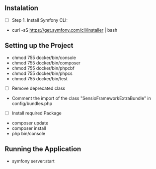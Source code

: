## Instalation

- [ ] Step 1. Install Symfony CLI: 
- curl -sS https://get.symfony.com/cli/installer | bash


## Setting up the Project

- chmod 755 docker/bin/console
- chmod 755 docker/bin/composer
- chmod 755 docker/bin/phpcbf
- chmod 755 docker/bin/phpcs
- chmod 755 docker/bin/test

- [ ] Remove deprecated class
- Comment the import of the class "SensioFrameworkExtraBundle" in config/bundles.php

- [ ] Install required Package 
- composer update
- composer install
- php bin/console


## Running the Application

- symfony server:start